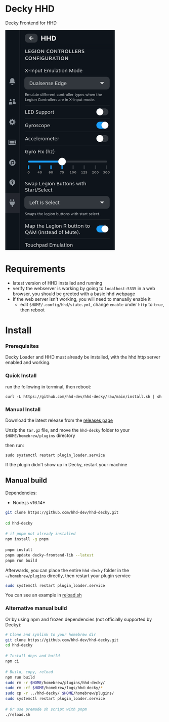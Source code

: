 # Decky HHD

Decky Frontend for HHD

![plugin image](./images/plugin_image.png)

# Requirements

- latest version of HHD installed and running
- verify the webserver is working by going to `localhost:5335` in a web browser, you should be greeted with a basic hhd webpage
- If the web server isn't working, you will need to manually enable it
  - edit `$HOME/.config/hhd/state.yml`, change `enable` under `http` to `true`, then reboot

# Install

### Prerequisites

Decky Loader and HHD must already be installed, with the hhd http server enabled and working.

### Quick Install

run the following in terminal, then reboot:

```
curl -L https://github.com/hhd-dev/hhd-decky/raw/main/install.sh | sh
```

### Manual Install

Download the latest release from the [releases page](https://github.com/hhd-dev/hhd-decky/releases)

Unzip the `tar.gz` file, and move the `hhd-decky` folder to your `$HOME/homebrew/plugins` directory

then run:

```
sudo systemctl restart plugin_loader.service
```

If the plugin didn't show up in Decky, restart your machine

## Manual build
Dependencies:
- Node.js v16.14+ 

```bash
git clone https://github.com/hhd-dev/hhd-decky.git

cd hhd-decky

# if pnpm not already installed
npm install -g pnpm

pnpm install
pnpm update decky-frontend-lib --latest
pnpm run build
```

Afterwards, you can place the entire `hhd-decky` folder in the `~/homebrew/plugins` directly, then restart your plugin service

```bash
sudo systemctl restart plugin_loader.service
```

You can see an example in [reload.sh](./reload.sh)

### Alternative manual build
Or by using npm and frozen dependencies (not officially supported by Decky):
```bash
# Clone and symlink to your homebrew dir
git clone https://github.com/hhd-dev/hhd-decky.git
cd hhd-decky

# Install deps and build
npm ci

# Build, copy, reload
npm run build
sudo rm -r $HOME/homebrew/plugins/hhd-decky/
sudo rm -rf $HOME/homebrew/logs/hhd-decky/*
sudo cp -r ../hhd-decky/ $HOME/homebrew/plugins/
sudo systemctl restart plugin_loader.service

# Or use premade sh script with pnpm
./reload.sh
```
